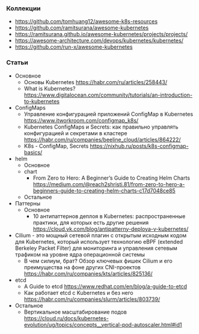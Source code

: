 
### Коллекции

- https://github.com/tomhuang12/awesome-k8s-resources
- https://github.com/ramitsurana/awesome-kubernetes
- https://ramitsurana.github.io/awesome-kubernetes/projects/projects/
- https://awesome-architecture.com/devops/kubernetes/kubernetes/
- https://github.com/run-x/awesome-kubernetes

### Статьи

- Основное
    - Основы Kubernetes https://habr.com/ru/articles/258443/
    - What is Kubernetes? https://www.digitalocean.com/community/tutorials/an-introduction-to-kubernetes
- СonfigMaps
    - Управление конфигурацией приложений ConfigMap в Kubernetes https://www.itworkroom.com/configmap_k8s/
    - Kubernetes ConfigMaps и Secrets: как правильно управлять конфигурацией и секретами в кластере https://habr.com/ru/companies/beeline_cloud/articles/864222/
    - K8s - ConfigMap, Secrets https://nixhub.ru/posts/k8s-configmap-basics/
- helm
    - Основное
    - chart
        - From Zero to Hero: A Beginner’s Guide to Creating Helm Charts https://medium.com/@reach2shristi.81/from-zero-to-hero-a-beginners-guide-to-creating-helm-charts-c17d7048ce85
    - Остальное
- Паттерны
    - Основное
        - 10 антипаттернов деплоя в Kubernetes: распространенные практики, для которых есть другие решения https://cloud.vk.com/blog/antipatterny-deploya-v-kubernetes/
- Cilium - это мощный сетевой плагин с открытым исходным кодом для Kubernetes, который использует технологию eBPF (extended Berkeley Packet Filter) для мониторинга и управления сетевым трафиком на уровне ядра операционной системы
    - В чем силиум, брат? Обзор ключевых фишек Cilium и его преимущества на фоне других CNI-проектов https://habr.com/ru/companies/kts/articles/825136/
- etcd
    - A Guide to etcd https://www.redhat.com/en/blog/a-guide-to-etcd
    - Как работает etcd с Kubernetes и без него https://habr.com/ru/companies/slurm/articles/803739/
- Остальное
    - Вертикальное масштабирование подов https://cloud.ru/docs/kubernetes-evolution/ug/topics/concepts__vertical-pod-autoscaler.html#id1